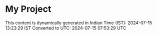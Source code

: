 # My Project

This content is dynamically generated in Indian Time (IST): 2024-07-15 13:23:29 IST
Converted to UTC: 2024-07-15 07:53:29 UTC
